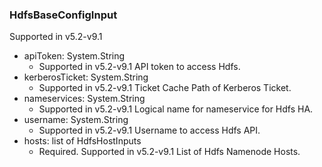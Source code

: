 ### HdfsBaseConfigInput
Supported in v5.2-v9.1

- apiToken: System.String
  - Supported in v5.2-v9.1
      API token to access Hdfs.
- kerberosTicket: System.String
  - Supported in v5.2-v9.1
      Ticket Cache Path of Kerberos Ticket.
- nameservices: System.String
  - Supported in v5.2-v9.1
      Logical name for nameservice for Hdfs HA.
- username: System.String
  - Supported in v5.2-v9.1
      Username to access Hdfs API.
- hosts: list of HdfsHostInputs
  - Required. Supported in v5.2-v9.1
      List of Hdfs Namenode Hosts.
